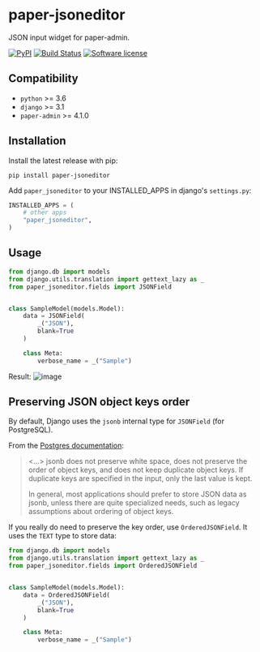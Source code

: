 # paper-jsoneditor

JSON input widget for paper-admin.

[![PyPI](https://img.shields.io/pypi/v/paper-jsoneditor.svg)](https://pypi.org/project/paper-jsoneditor/)
[![Build Status](https://github.com/dldevinc/paper-jsoneditor/actions/workflows/tests.yml/badge.svg)](https://github.com/dldevinc/paper-jsoneditor)
[![Software license](https://img.shields.io/pypi/l/paper-jsoneditor.svg)](https://pypi.org/project/paper-jsoneditor/)

## Compatibility

-   `python` >= 3.6
-   `django` >= 3.1
-   `paper-admin` >= 4.1.0

## Installation

Install the latest release with pip:

```shell
pip install paper-jsoneditor
```

Add `paper_jsoneditor` to your INSTALLED_APPS in django's `settings.py`:

```python
INSTALLED_APPS = (
    # other apps
    "paper_jsoneditor",
)
```

## Usage

```python
from django.db import models
from django.utils.translation import gettext_lazy as _
from paper_jsoneditor.fields import JSONField


class SampleModel(models.Model):
    data = JSONField(
        _("JSON"),
        blank=True
    )

    class Meta:
        verbose_name = _("Sample")
```

Result:
![image](https://user-images.githubusercontent.com/6928240/202204440-a1babd34-263f-45c8-8dd5-7ff9c05d8512.png)

## Preserving JSON object keys order

By default, Django uses the `jsonb` internal type for `JSONField` (for PostgreSQL).

From the [Postgres documentation](https://www.postgresql.org/docs/15/datatype-json.html):

> <...> jsonb does not preserve white space, does not preserve the order
> of object keys, and does not keep duplicate object keys. If duplicate keys
> are specified in the input, only the last value is kept.
>
> In general, most applications should prefer to store JSON data as jsonb,
> unless there are quite specialized needs, such as legacy assumptions about
> ordering of object keys.

If you really do need to preserve the key order, use `OrderedJSONField`.
It uses the `TEXT` type to store data:

```python
from django.db import models
from django.utils.translation import gettext_lazy as _
from paper_jsoneditor.fields import OrderedJSONField


class SampleModel(models.Model):
    data = OrderedJSONField(
        _("JSON"),
        blank=True
    )

    class Meta:
        verbose_name = _("Sample")
```
